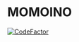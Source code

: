 # MOMOINO

[![CodeFactor](https://www.codefactor.io/repository/github/momoino-org/momoino-v2/badge)](https://www.codefactor.io/repository/github/momoino-org/momoino-v2)
